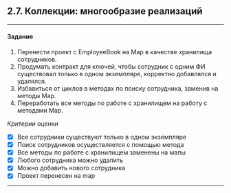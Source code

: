 ## 2.7. Коллекции: многообразие реализаций
***
#### Задание
1. Перенести проект с EmployeeBook на Map в качестве хранилища сотрудников.
2. Продумать контракт для ключей, чтобы сотрудник с одним ФИ существовал только в одном экземпляре, корректно добавлялся и удалялся.
3. Избавиться от циклов в методах по поиску сотрудника, заменив на методы Map.
4. Переработать все методы по работе с хранилищем на работу с методами Map.  

*Критерии оценки*  
- [X] Все сотрудники существуют только в одном экземпляре  
- [X] Поиск сотрудников осуществляется с помощью метода  
- [X] Все методы по работе с хранилищем заменены на мапы  
- [X] Любого сотрудника можно удалить  
- [X] Можно добавить нового сотрудника  
- [X] Проект перенесен на map  
***
